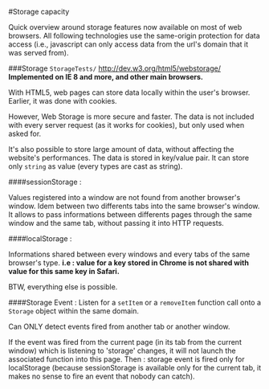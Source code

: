 
#Storage capacity

Quick overview around storage features now available on most of web browsers.
All following technologies use the same-origin protection for data access (i.e., javascript can only access data from the url's domain that it was served from).

###Storage
`StorageTests/`
http://dev.w3.org/html5/webstorage/
**Implemented on IE 8 and more, and other main browsers.**

With HTML5, web pages can store data locally within the user's browser.
Earlier, it was done with cookies.

However, Web Storage is more secure and faster. The data is not included with every server request (as it works for cookies), but only used when asked for.

It's also possible to store large amount of data, without affecting the website's performances.
The data is stored in key/value pair. It can store only `string` as value (every types are cast as string).

####sessionStorage :

Values registered into a window are not found from another browser's window. Idem between two differents tabs into the same browser's window.
It allows to pass informations between differents pages through the same window and the same tab, without passing it into HTTP requests.

####localStorage :

Informations shared between every windows and every tabs of the same browser's type.
**i.e : value for a key stored in Chrome is not shared with value for this same key in Safari.**

BTW, everything else is possible.

####Storage Event :
Listen for a `setItem` or a `removeItem` function call onto a `Storage` object within the same domain.

Can ONLY detect events fired from another tab or another window.

If the event was fired from the current page (in its tab from the current window) which is listening to 'storage' changes, it will not launch the associated function into this page.
Then : storage event is fired only for localStorage (because sessionStorage is available only for the current tab, it makes no sense to fire an event that nobody can catch).
